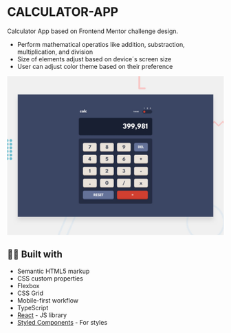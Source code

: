 # CALCULATOR-APP 

Calculator App based on Frontend Mentor challenge design.

* Perform mathematical operatios like addition, substraction, multiplication, and division
* Size of elements adjust based on device´s screen size
* User can adjust color theme based on their preference

![Design preview for the Calculator app](./src/design/desktop-preview.jpg)
## 👨‍💻 Built with

  - Semantic HTML5 markup
  - CSS custom properties
  - Flexbox
  - CSS Grid
  - Mobile-first workflow
  - TypeScript
  - [React](https://reactjs.org/) - JS library
  - [Styled Components](https://styled-components.com/) - For styles
